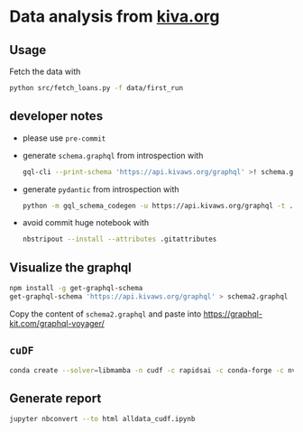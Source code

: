 # Data analysis from [kiva.org](https://www.kiva.org)

## Usage

Fetch the data with

```bash
python src/fetch_loans.py -f data/first_run
```

## developer notes

- please use `pre-commit`
- generate `schema.graphql` from introspection with

  ```bash
  gql-cli --print-schema 'https://api.kivaws.org/graphql' >! schema.graphql
  ```

- generate `pydantic` from introspection with

  ```bash
  python -m gql_schema_codegen -u https://api.kivaws.org/graphql -t ./schema_types.py
  ```

- avoid commit huge notebook with

  ```bash
  nbstripout --install --attributes .gitattributes
  ```

## Visualize the graphql

```bash
npm install -g get-graphql-schema
get-graphql-schema 'https://api.kivaws.org/graphql' > schema2.graphql         
```

Copy the content of `schema2.graphql` and paste into <https://graphql-kit.com/graphql-voyager/>


## `cuDF`

```bash
conda create --solver=libmamba -n cudf -c rapidsai -c conda-forge -c nvidia rapids=23.08 python=3.10 cudatoolkit=11.8 graphviz cugraph
```

## Generate report

```bash
jupyter nbconvert --to html alldata_cudf.ipynb
```